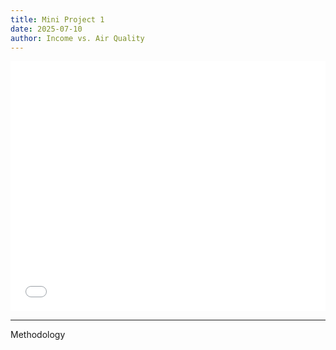 ```yaml
---
title: Mini Project 1
date: 2025-07-10
author: Income vs. Air Quality
---
```

<iframe src="/plotly/income_aqi.html" width="100%" height="400px" style="border:none;"> </iframe>

---
Methodology
